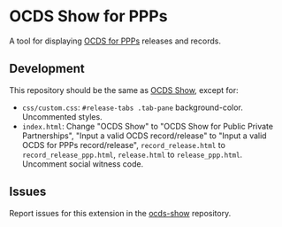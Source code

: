 # OCDS Show for PPPs

A tool for displaying [OCDS for PPPs](https://standard.open-contracting.org/profiles/ppp/) releases and records.

## Development

This repository should be the same as [OCDS Show](https://github.com/open-contracting/ocds-show), except for:

* `css/custom.css`: `#release-tabs .tab-pane` background-color. Uncommented styles.
* `index.html`: Change "OCDS Show" to "OCDS Show for Public Private Partnerships", "Input a valid OCDS record/release" to "Input a valid OCDS for PPPs record/release", `record_release.html` to `record_release_ppp.html`, `release.html` to `release_ppp.html`. Uncomment social witness code.

## Issues

Report issues for this extension in the [ocds-show](https://github.com/open-contracting/ocds-show/issues) repository.
